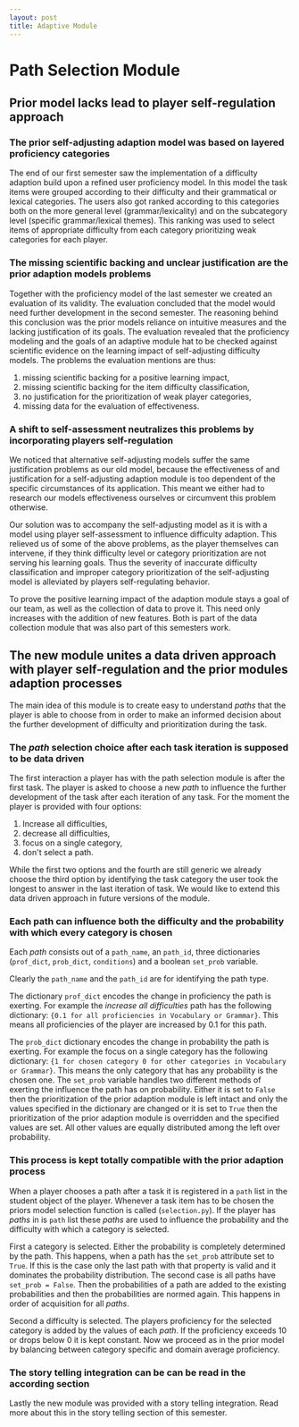 ```yaml
---
layout: post
title: Adaptive Module
---
```

# Path Selection Module

## Prior model lacks lead to player self-regulation approach

### The prior self-adjusting adaption model was based on layered proficiency categories

The end of our first semester saw the implementation of a difficulty adaption build upon a refined user proficiency model. In this model the task items were grouped according to their difficulty and their grammatical or lexical categories. The users also got ranked according to this categories both on the more general level (grammar/lexicality) and on the subcategory level (specific grammar/lexical themes). This ranking was used to select items of appropriate difficulty from each category prioritizing weak categories for each player.

### The missing scientific backing and unclear justification are the prior adaption models problems

Together with the proficiency model of the last semester we created an evaluation of its validity. The evaluation concluded that the model would need further development in the second semester. The reasoning behind this conclusion was the prior models reliance on intuitive measures and the lacking justification of its goals. The evaluation revealed that the proficiency modeling and the goals of an adaptive module hat to be checked against scientific evidence on the learning impact of self-adjusting difficulty models.  The problems the evaluation mentions are thus:

1. missing scientific backing for a positive learning impact,
2. missing scientific backing for the item difficulty classification,
3. no justification for the prioritization of weak player categories,
4. missing data for the evaluation of effectiveness.

### A shift to self-assessment neutralizes this problems by incorporating players self-regulation

We noticed that alternative self-adjusting models suffer the same justification problems as our old model, because the effectiveness of and justification for a self-adjusting adaption module is too dependent of the specific circumstances of its application. This meant we either had to research our models effectiveness ourselves or circumvent this problem otherwise.

Our solution was to accompany the self-adjusting model as it is with a model using player self-assessment to influence difficulty adaption. This relieved us of some of the above problems, as the player themselves can intervene, if they think difficulty level or category prioritization are not serving his learning goals. Thus the severity of inaccurate difficulty classification and improper category prioritization of the self-adjusting model is alleviated by players self-regulating behavior.

To prove the positive learning impact of the adaption module stays a goal of our team, as well as the collection of data to prove it. This need only increases with the addition of new features. Both is part of the data collection module that was also part of this semesters work.

## The new module unites a data driven approach with player self-regulation and the prior modules adaption processes

The main idea of this module is to create easy to understand *paths* that the player is able to choose from in order to make an informed decision about the further development of difficulty and prioritization during the task.

### The *path* selection choice after each task iteration is supposed to be data driven

The first interaction a player has with the path selection module is after the first task. The player is asked to choose a new *path* to influence the further development of the task after each iteration of any task. For the moment the player is provided with four options:

1. Increase all difficulties,
2. decrease all difficulties,
3. focus on a single category,
4. don't select a path.

While the first two options and the fourth are still generic we already choose the third option by identifying the task category the user took the longest to answer in the last iteration of task. We would like to extend this data driven approach in future versions of the module.

### Each path can influence both the difficulty and the probability with which every category is chosen

Each *path* consists out of  a `path_name`, an `path_id`, three dictionaries (`prof_dict`, `prob_dict`, `conditions`) and a boolean `set_prob` variable.

Clearly the `path_name` and the `path_id` are for identifying the path type.

The dictionary `prof_dict` encodes the change in proficiency the path is exerting.  For example the *increase all difficulties* path has the following dictionary: `{0.1 for all proficiencies in Vocabulary or Grammar}`. This means all proficiencies of the player are increased by 0.1 for this path.

The `prob_dict` dictionary encodes the change in probability the path is  exerting. For example the focus on a single category has the following dictionary: `{1 for chosen category 0 for other categories in Vocabulary or Grammar}`. This means the only category that has any probability is the chosen one. The `set_prob` variable handles two different methods of exerting the influence the path has on probability. Either it is set to `False` then the prioritization of the prior adaption module is left intact and only the values specified in the dictionary are changed or it is set to `True` then the prioritization of the prior adaption module is overridden and the specified values are set. All other values are equally distributed among the left over probability.

### This process is kept totally compatible with the prior adaption process

When a player chooses a path after a task it is registered in a `path` list in the student object of the player. Whenever a task item has to be chosen the priors model selection function is called (`selection.py`). If the player has *paths* in is `path` list these *paths* are used to influence the probability and the difficulty with which a category is selected.

First a category is selected. Either the probability is completely determined by the path. This happens, when a path has the `set_prob` attribute set to `True`. If this is the case only the last path with that property is valid and it dominates the probability distribution. The second case is all paths have `set_prob = False`. Then the probabilities of a path are added to the existing probabilities and then the probabilities are normed again. This happens in order of acquisition for all *paths*.

Second a difficulty is selected. The players proficiency for the selected category is added by the values of each *path*. If the proficiency exceeds 10 or drops below 0 it is kept constant. Now we proceed as in the prior model by balancing between category specific and domain average proficiency. 

### The story telling integration can be can be read in the according section

Lastly the new module was provided with a story telling integration. Read more about this in the story telling section of this semester.